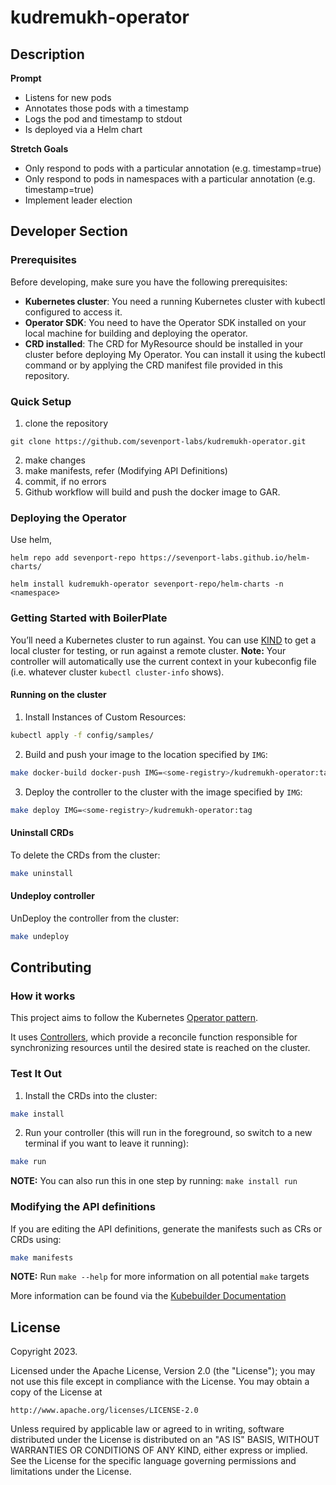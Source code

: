 # kudremukh-operator

## Description
**Prompt** 
-   Listens for new pods
-   Annotates those pods with a timestamp
-   Logs the pod and timestamp to stdout
-   Is deployed via a Helm chart

**Stretch Goals**
-   Only respond to pods with a particular annotation (e.g. timestamp=true)
-   Only respond to pods in namespaces with a particular annotation (e.g. timestamp=true)
-   Implement leader election


## Developer Section

### Prerequisites
Before developing, make sure you have the following prerequisites:

- **Kubernetes cluster**: You need a running Kubernetes cluster with kubectl configured to access it.
- **Operator SDK**: You need to have the Operator SDK installed on your local machine for building and deploying the operator.
- **CRD installed**: The CRD for MyResource should be installed in your cluster before deploying My Operator. You can install it using the kubectl command or by applying the CRD manifest file provided in this repository.

### Quick Setup
1. clone the repository 
```
git clone https://github.com/sevenport-labs/kudremukh-operator.git
```
2. make changes
3. make manifests, refer (Modifying API Definitions)
4. commit, if no errors
5. Github workflow will build and push the docker image to GAR.

### Deploying the Operator
Use helm,
```
helm repo add sevenport-repo https://sevenport-labs.github.io/helm-charts/

helm install kudremukh-operator sevenport-repo/helm-charts -n <namespace>
```


### Getting Started with BoilerPlate
You’ll need a Kubernetes cluster to run against. You can use [KIND](https://sigs.k8s.io/kind) to get a local cluster for testing, or run against a remote cluster.
**Note:** Your controller will automatically use the current context in your kubeconfig file (i.e. whatever cluster `kubectl cluster-info` shows).

#### Running on the cluster
1. Install Instances of Custom Resources:

```sh
kubectl apply -f config/samples/
```

2. Build and push your image to the location specified by `IMG`:

```sh
make docker-build docker-push IMG=<some-registry>/kudremukh-operator:tag
```

3. Deploy the controller to the cluster with the image specified by `IMG`:

```sh
make deploy IMG=<some-registry>/kudremukh-operator:tag
```

#### Uninstall CRDs
To delete the CRDs from the cluster:

```sh
make uninstall
```

#### Undeploy controller
UnDeploy the controller from the cluster:

```sh
make undeploy
```

## Contributing


### How it works
This project aims to follow the Kubernetes [Operator pattern](https://kubernetes.io/docs/concepts/extend-kubernetes/operator/).

It uses [Controllers](https://kubernetes.io/docs/concepts/architecture/controller/),
which provide a reconcile function responsible for synchronizing resources until the desired state is reached on the cluster.

### Test It Out
1. Install the CRDs into the cluster:

```sh
make install
```

2. Run your controller (this will run in the foreground, so switch to a new terminal if you want to leave it running):

```sh
make run
```

**NOTE:** You can also run this in one step by running: `make install run`

### Modifying the API definitions
If you are editing the API definitions, generate the manifests such as CRs or CRDs using:

```sh
make manifests
```

**NOTE:** Run `make --help` for more information on all potential `make` targets

More information can be found via the [Kubebuilder Documentation](https://book.kubebuilder.io/introduction.html)

## License

Copyright 2023.

Licensed under the Apache License, Version 2.0 (the "License");
you may not use this file except in compliance with the License.
You may obtain a copy of the License at

    http://www.apache.org/licenses/LICENSE-2.0

Unless required by applicable law or agreed to in writing, software
distributed under the License is distributed on an "AS IS" BASIS,
WITHOUT WARRANTIES OR CONDITIONS OF ANY KIND, either express or implied.
See the License for the specific language governing permissions and
limitations under the License.

